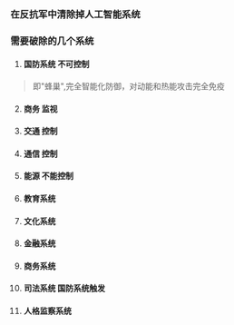 ### 在反抗军中清除掉人工智能系统
### 需要破除的几个系统
1. #### 国防系统 **不可控制**
> 即"蜂巢",完全智能化防御，对动能和热能攻击完全免疫

2. #### 商务 监视
3. #### 交通 控制
4. #### 通信 控制
5. #### 能源 不能控制
6. #### 教育系统
7. #### 文化系统
8. #### 金融系统
9. #### 商务系统
10. #### 司法系统 国防系统触发
11. #### 人格监察系统
